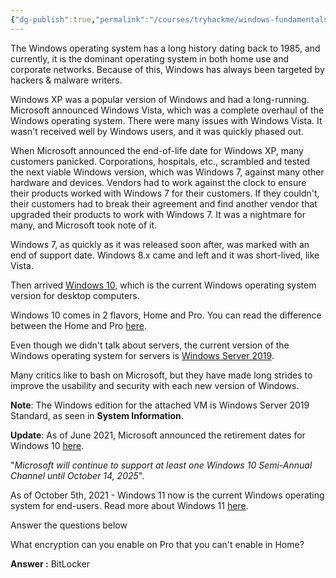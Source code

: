 ```yaml
---
{"dg-publish":true,"permalink":"/courses/tryhackme/windows-fundamentals/part-1/windows-editions/","dgPassFrontmatter":true,"noteIcon":""}
---
```


The Windows operating system has a long history dating back to 1985, and currently, it is the dominant operating system in both home use and corporate networks. Because of this, Windows has always been targeted by hackers & malware writers.

Windows XP was a popular version of Windows and had a long-running. Microsoft announced Windows Vista, which was a complete overhaul of the Windows operating system. There were many issues with Windows Vista. It wasn't received well by Windows users, and it was quickly phased out.

When Microsoft announced the end-of-life date for Windows XP, many customers panicked. Corporations, hospitals, etc., scrambled and tested the next viable Windows version, which was Windows 7, against many other hardware and devices. Vendors had to work against the clock to ensure their products worked with Windows 7 for their customers. If they couldn't, their customers had to break their agreement and find another vendor that upgraded their products to work with Windows 7. It was a nightmare for many, and Microsoft took note of it.

Windows 7, as quickly as it was released soon after, was marked with an end of support date. Windows 8.x came and left and it was short-lived, like Vista.

Then arrived [Windows 10](https://www.microsoft.com/en-us/windows/features?activetab=NewPopular), which is the current Windows operating system version for desktop computers.

Windows 10 comes in 2 flavors, Home and Pro. You can read the difference between the Home and Pro [here](https://www.microsoft.com/en-us/windows/compare-windows-10-home-vs-pro). 

Even though we didn't talk about servers, the current version of the Windows operating system for servers is [Windows Server 2019](https://www.microsoft.com/en-us/windows-server).

Many critics like to bash on Microsoft, but they have made long strides to improve the usability and security with each new version of Windows.

**Note**: The Windows edition for the attached VM is Windows Server 2019 Standard, as seen in **System Information**.

**Update**: As of June 2021, Microsoft announced the retirement dates for Windows 10 [here](https://docs.microsoft.com/en-us/lifecycle/products/windows-10-home-and-pro?ranMID=24542&ranEAID=kXQk6*ivFEQ&ranSiteID=kXQk6.ivFEQ-M28j3qbUhtM2JFCT2wmhOA&epi=kXQk6.ivFEQ-M28j3qbUhtM2JFCT2wmhOA&irgwc=1&OCID=AID2000142_aff_7593_1243925&tduid=%28ir__uszrgcddyskfqz3fkk0sohz3wv2xuurc01kgzkod00%29%287593%29%281243925%29%28kXQk6.ivFEQ-M28j3qbUhtM2JFCT2wmhOA%29%28%29&irclickid=_uszrgcddyskfqz3fkk0sohz3wv2xuurc01kgzkod00&ranMID=24542&ranEAID=kXQk6*ivFEQ&ranSiteID=kXQk6.ivFEQ-4cKUPfbv9lM_IR2EX7K_hw&epi=kXQk6.ivFEQ-4cKUPfbv9lM_IR2EX7K_hw&irgwc=1&OCID=AID2000142_aff_7593_1243925&tduid=%28ir__feexvhocigkfqna9kk0sohznb32xutanagupypus00%29%287593%29%281243925%29%28kXQk6.ivFEQ-4cKUPfbv9lM_IR2EX7K_hw%29%28%29&irclickid=_feexvhocigkfqna9kk0sohznb32xutanagupypus00). 

"_Microsoft will continue to support at least one Windows 10 Semi-Annual Channel until October 14, 2025_".

As of October 5th, 2021 - Windows 11 now is the current Windows operating system for end-users. Read more about Windows 11 [here](https://www.microsoft.com/en-us/windows?wa=wsignin1.0).  

Answer the questions below

What encryption can you enable on Pro that you can't enable in Home?

**Answer :** BitLocker 